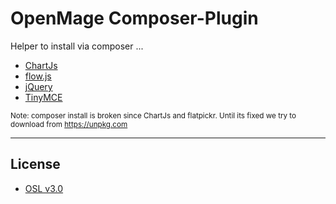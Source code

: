 # OpenMage Composer-Plugin

Helper to install via composer ...

- [ChartJs](https://github.com/chartjs/Chart.js)
- [flow.js](https://github.com/flowjs/flow.js)
- [jQuery](https://github.com/components/jquery)
- [TinyMCE](https://github.com/tinymce/tinymce)

<small>Note: composer install is broken since ChartJs and flatpickr. Until its fixed we try to download from https://unpkg.com</small>

---

## License

- [OSL v3.0](http://opensource.org/licenses/OSL-3.0)
